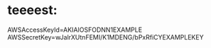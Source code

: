 # teeeest:


AWSAccessKeyId=AKIAIOSFODNN1EXAMPLE
AWSSecretKey=wJalrXUtnFEMI/K1MDENG/bPxRfiCYEXAMPLEKEY

